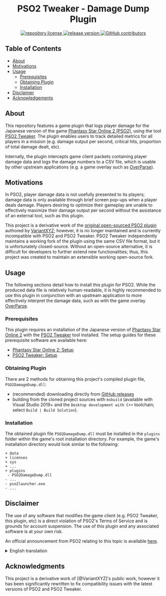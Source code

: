 <h1 align="center">
    PSO2 Tweaker - Damage Dump Plugin
</h1>

<p align="center">
    <a href="https://github.com/approved/PSO2DamageDump/blob/master/LICENSE">
        <img alt="repository license" src="https://img.shields.io/github/license/approved/PSO2DamageDump?style=for-the-badge"/>
    </a>
    <a href="https://github.com/approved/PSO2DamageDump/releases">
        <img alt="release version" src="https://img.shields.io/github/v/tag/approved/PSO2DamageDump?style=for-the-badge&logo=visual-studio"/>
    </a>
    <a href="https://github.com/approved/PSO2DamageDump/graphs/contributors">
        <img alt="GitHub contributors" src="https://img.shields.io/github/contributors/approved/PSO2DamageDump?color=green&logo=github&style=for-the-badge"/>
    </a>
</p>


## Table of Contents
- [About](#about)
- [Motivations](#motivations)
- [Usage](#usage)
  - [Prerequisites](#prerequisites)
  - [Obtaining Plugin](#obtaining-plugin)
  - [Installation](#installation)
- [Disclaimer](#disclaimer)
- [Acknowledgements](#acknowledgments)


## About
This repository features a game plugin that logs player damage for the Japanese version of the game [Phantasy Star Online 2 (PSO2)](https://pso2.jp/), using the tool [PSO2 Tweaker](https://arks-layer.com/). The plugin enables users to track detailed metrics for all players in a mission (e.g. damage output per second, critical hits, proportion of total damage dealt, etc).

Internally, the plugin intercepts game client packets containing player damage data and logs the damage numbers to a CSV file, which is usable by other upstream applications (e.g. a game overlay such as [OverParse](https://github.com/mysterious64/OverParse)).


## Motivations
In PSO2, player damage data is not usefully presented to its players; damage data is only available through brief screen pop-ups when a player deals damage. Players desiring to optimize their gameplay are unable to effectively maximize their damage output per second without the assistance of an external tool, such as this plugin.

This project is a derivative work of the [original open-sourced PSO2 plugin](https://github.com/VariantXYZ/PSO2DamageDump) authored by [VariantXYZ](https://github.com/VariantXYZ); however, it is no longer maintained and is currently incompatible with PSO2 and PSO2 Tweaker. PSO2 Tweaker independently maintains a working fork of the plugin using the same CSV file format, but it is unfortunately closed-source. Without an open-source alternative, it is difficult for developers to further extend new functionalities; thus, this project was created to maintain an extensible working open-source fork.


## Usage
The following sections detail how to install this plugin for PSO2. While the produced data file is relatively human-readable, it is highly recommended to use this plugin in conjunction with an upstream application to more effectively interpret the damage data, such as with the game overlay [OverParse](https://github.com/mysterious64/OverParse).

### Prerequisites
This plugin requires an installation of the Japanese version of [Phantasy Star Online 2](https://pso2.jp/) with the [PSO2 Tweaker](https://arks-layer.com/) tool installed. The setup guides for these prerequisite software are available here:
- [Phantasy Star Online 2: Setup](http://pso2.jp/players/manual/setup/pc/)
- [PSO2 Tweaker: Setup](https://arks-layer.com/setup.html)

### Obtaining Plugin
There are 2 methods for obtaining this project's compiled plugin file, `PSO2DamageDump.dll`:
- (recommended) downloading directly from [GitHub releases](https://github.com/approved/PSO2DamageDump/releases)
- building from the cloned project sources with `msbuild` (available with Visual Studio 2019+ and the `Desktop development with C++` toolchain; select `Build | Build Solution`).


### Installation
The obtained plugin file `PSO2DamageDump.dll` must be installed in the `plugins` folder within the game's root installation directory. For example, the game's installation directory would look similar to the following:

```
+ data
+ licenses
+ sys
+ ...
+ plugins
 - PSO2DamageDump.dll
- ...
- pso2launcher.exe
- ...
```


## Disclaimer
The use of any software that modifies the game client (e.g. PSO2 Tweaker, this plugin, etc) is a direct violation of PSO2's Terms of Service and is grounds for account suspension. The use of this plugin and any associated software is at your own risk.

An official announcement from PSO2 relating to this topic is available [here](http://pso2.jp/players/news/9224/).
<details>
    <summary>English translation</summary>
    <p>
        The "PSO2" management team has confirmed the existence of an external tool that analyzes and acquires the internal information and numerical values of "PSO2".<br>
        Using such an external tool is a violation of the Terms of Service, which violates Article 9 of the Terms of Service (Prohibition of cheating and cheating).<br>
        We take measures to block access from external tools at any time, but if it is confirmed that such a tool is being used in the future, we will suspend the use of the corresponding account without notice based on the terms of use. Therefore, please do not use it.
    </p>
</details>


## Acknowledgments
This project is a derivative work of [@VariantXYZ]'s public work, however it has been significantly rewritten to fix compatibility issues with the latest versions of PSO2 and PSO2 Tweaker.
